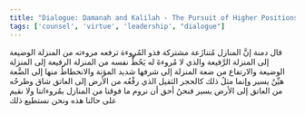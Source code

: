 ```yaml
---
title: "Dialogue: Damanah and Kalilah - The Pursuit of Higher Positions"
tags: ['counsel', 'virtue', 'leadership', "dialogue"]
---
```


 قال دمنة إنَّ المنازل مُتنازَعة مشتركة فذو المُروءة ترفعه مروءته من المنزلة الوضيعة إلى المنزلة الرَّفيعة والذي لا مُروءةَ له يَحُطُّ نفسه من المنزلة الرفيعة إلى المنزلة الوضيعة والارتفاع من ضعة المنزلة إلى شرفها شديد المؤنة والانحطاطُ منها إلى الضَّعة هيِّنٌ يسير وإنما مثلُ ذلك كالحجر الثقيل الذي رفْعُه من الأرض إلى العاتق شاق وطرحُه من العاتق إلى الأرض يسير فنحنُ أحق أن نروم ما فوقنا من المنازل بمُروءاتنا ولا نقيم على حالنا هذه ونحن نستطيع ذلك
